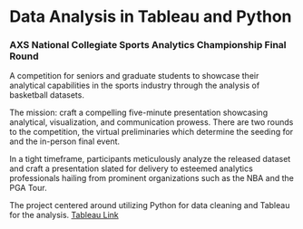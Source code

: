# Data Analysis in Tableau and Python
### AXS National Collegiate Sports Analytics Championship Final Round

A competition for seniors and graduate students to showcase their analytical capabilities in the sports industry through the analysis of basketball datasets. 

The mission: craft a compelling five-minute presentation showcasing analytical, visualization, and communication prowess. There are two rounds to the competition, the virtual preliminaries which determine the seeding for and the in-person final event. 

In a tight timeframe, participants meticulously analyze the released dataset and craft a presentation slated for delivery to esteemed analytics professionals hailing from prominent organizations such as the NBA and the PGA Tour.

The project centered around utilizing Python for data cleaning and Tableau for the analysis. [Tableau Link](https://public.tableau.com/app/profile/selam8365/viz/final_prelimdata/playtype)

